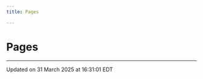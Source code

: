 ```yaml
---
title: Pages

---
```


# Pages







-------------------------------

Updated on 31 March 2025 at 16:31:01 EDT
